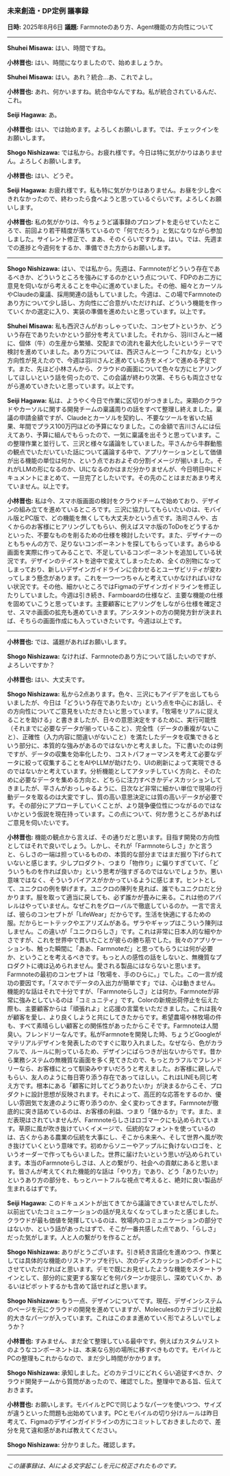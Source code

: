 ### **未来創造・DP定例 議事録**

**日時:** 2025年8月6日
**議題:** Farmnoteのあり方、Agent機能の方向性について

---

**Shuhei Misawa:** はい、時間ですね。

**小林晋也:** はい、時間になりましたので、始めましょうか。

**Shuhei Misawa:** はい。あれ？統合…あ、これでよし。

**小林晋也:** あれ、何かいますね。統合中なんですね。私が統合されているんだ、これ。

**Seiji Hagawa:** あ。

**小林晋也:** はい、では始めます。よろしくお願いします。では、チェックインをお願いします。

**Shogo Nishizawa:** では私から。お疲れ様です。今日は特に気がかりはありません。よろしくお願いします。

**小林晋也:** はい、どうぞ。

**Seiji Hagawa:** お疲れ様です。私も特に気がかりはありません。お昼を少し食べきれなかったので、終わったら食べようと思っているぐらいです。よろしくお願いします。

**小林晋也:** 私の気がかりは、今ちょうど議事録のプロンプトを走らせていたところで、前回より若干精度が落ちているので「何でだろう」と気になりながら参加しました。サイレント修正で、まあ、そのくらいですかね。はい。では、先週までの進捗と今週何をするか、準備できた方からお願いします。

---

**Shogo Nishizawa:** はい、では私から。先週は、Farmnoteがどういう存在であるべきか、どういうところを強みにするのかという点について、FDPのお二方に意見を伺いながら考えることを中心に進めていました。その他、細々とカーソルやClaudeの稟議、採用関連の話もしていました。今週は、この場でFarmnoteのあり方について少し話し、方向性にご合意がいただければ、どういう機能を作っていくかの選定に入り、実装の準備を進めたいと思っています。以上です。

**Shuhei Misawa:** 私も西沢さんがおっしゃっていた、コンセプトというか、どういう存在でありたいかという部分を考えていました。それから、羽川さんと一緒に、個体（牛）の生産から繁殖、交配までの流れを最大化したいというテーマで検討を進めていました。あり方については、西沢さんと一つ「これかな」という方向性が見えたので、今週は羽川さんと進めている方をメインで進める予定です。また、先ほど小林さんから、クラウドの画面について色々な方にヒアリングしてほしいという話を伺ったので、この会議が終わり次第、そちらも両立させながら進めていきたいと思っています。以上です。

**Seiji Hagawa:** 私は、ようやく今日で作業に区切りがつきました。来期のクラウドやカーソルに関する開発チームの稟議周りの話をすべて整理し終えました。稟議の申請金額ですが、Claudeとカーソルを契約し、不要なツールを省いた結果、年間でプラス100万円ほどの予算になりました。この金額で吉川さんには伝えてあり、予算に組んでもらったので、一気に稟議を出そうと思っています。この整理作業と並行して、三沢と様々な議論をしていました。平さんから牛群動態の観点でいただいていた話について議論する中で、アプリケーションとして価値が出る機能の単位は何か、という点でおおよその分割イメージが揃いました。それがLLMの形になるのか、UIになるのかはまだ分かりませんが、今日明日中にドキュメントにまとめて、一旦完了としたいです。その先のことはまだあまり考えていません。以上です。

**小林晋也:** 私は今、スマホ版画面の検討をクラウドチームで始めており、デザインの組み立てを進めているところです。三沢に協力してもらいたいのは、モバイル版とPC版で、どの機能を無くしても大丈夫かという点です。浩司さんや、古くからのお客様にヒアリングしてもらい、例えばスマホ版のToDoをどうするかといった、不要なものを削るための仕様を検討したいです。また、デザイナーのともちゃんの方で、足りないコンポーネントを探してもらっています。あらゆる画面を実際に作ってみることで、不足しているコンポーネントを追加している状況です。デザインのテイストを途中で変えてしまったため、全くの別物になってしまっており、新しいデザインガイドラインに合わせるとユーザビリティが変わってしまう懸念があります。これを一つ一つちゃんと考えていかなければいけない状況です。その他、細かいところではFigmaのデザインガイドラインを修正したりしていました。今週は引き続き、Farmboardの仕様など、主要な機能の仕様を固めていこうと思っています。主要顧客にヒアリングをしながら仕様を確定させ、スマホ画面の拡充も進めていきます。アシスタントの方の開発方針が決まれば、そちらの画面作成にも入っていきたいです。今週は以上です。

---

**小林晋也:** では、議題があればお願いします。

**Shogo Nishizawa:** なければ、Farmnoteのあり方について話したいのですが、よろしいですか？

**小林晋也:** はい、大丈夫です。

**Shogo Nishizawa:** 私から2点あります。色々、三沢にもアイデアを出してもらいましたが、今日は「どういう存在でありたいか」という点を中心にお話し、その方向性についてご意見をいただきたいと思っています。「牧場をリアルに捉えることを助ける」と書きましたが、日々の意思決定をするために、実行可能性（それまでに必要なデータが揃っていること）、完全性（データの重複がないこと）、正確性（入力内容に間違いがないこと）を満たしたデータを収集できるという部分に、本質的な強みがあるのではないかと考えました。下に書いたのは例ですが、データの収集を効率化したり、コストパフォーマンスを考えて必要なデータに絞って収集することをAIやLLMが助けたり、UIの刷新によって実現できるのではないかと考えています。分析機能としてアタッチしていく方向と、そのために必要なデータを集める方向と、どちらに注力すべきかディスカッションしてきましたが、平さんがおっしゃるように、日次など非常に細かい単位で現場の行動データを取るのは大変ですし、質の高い意思決定には質の高いデータが必要です。その部分にアプローチしていくことが、より競争優位性につながるのではないかという仮説を現在持っています。この点について、何か思うところがあればご意見を伺いたいです。

**小林晋也:** 機能の観点から言えば、その通りだと思います。目指す開発の方向性としてはそれで良いでしょう。しかし、それが「Farmnoteらしさ」かと言うと、らしさの一端は担っているものの、本質的な部分まではまだ掘り下げられていないと感じます。少しプロダクト、つまり「物作り」に偏りすぎていて、「どういうものを作れば良いか」という思考が強すぎるのではないでしょうか。悪い意味ではなく、そういうバイアスがかかっているように感じます。ヒントとして、ユニクロの例を挙げます。ユニクロの陳列を見れば、誰でもユニクロだと分かります。服を取って適当に戻しても、必ず誰かが畳みに来る。これは他のアパレルはやっていません。なぜこれをグローバルで徹底しているのか。一言で言えば、彼らのコンセプトが「LifeWear」だからです。生活を快適にするための服。だからヒートテックやエアリズムがある。ザラやギャップはこういう陳列はしません。この違いが「ユニクロらしさ」です。これは非常に日本人的な細やかさですが、これを世界中で貫いたことが彼らの勝ち筋でした。我々のアプリケーションも、触った瞬間に「ああ、Farmnoteだ」と思ってもらうには何が必要か、ということを考えるべきです。もっと人の感性の話をしないと、無機質なプロダクトに魂は込められません。愛される製品にはならないと思います。Farmnoteの最初のコンセプトは「牧場を、手のひらに。」でした。この一言が成功の要因です。「スマホでデータの入出力が簡単です」では、心は動きません。機能的な話はそれで十分ですが、「Farmnoteらしさ」とは何か。Farmnoteが非常に強みとしているのは「コミュニティ」です。Colorの新規出荷停止を伝えた際も、主要顧客からは「頑張れよ」と応援の言葉をいただきました。これは我々が顧客を愛し、より良くしようと共にしてきたからです。希望農場や林牧場の件も、すべて素晴らしい顧客との関係性があったからこそです。Farmnoteは人間臭い。フレンドリーなんです。私がFarmnoteを開発した時、ちょうどGoogleがマテリアルデザインを発表したのですぐに取り入れました。なぜなら、色がカラフルで、ルールに則っているため、デザインにばらつきが出ないからです。昔から業務システムの無機質な画面を多く見てきたので、もっとカラフルでフレンドリーなら、お客様にとって馴染みやすいだろうと考えました。お客様に親しんでもらい、友人のように毎日寄り添う存在であってほしい。これはLINEも同じ考え方です。根本にある「顧客に対してどうありたいか」が決まるからこそ、プロダクトに設計思想が反映されます。それによって、高圧的な応答をするのか、優しい雰囲気で友達のように寄り添うのか、全く変わってきます。Farmnoteが徹底的に突き詰めているのは、お客様の利益、つまり「儲かるか」です。また、まだ表現はされていませんが、Farmnoteらしさはロゴマークにも込められています。草原に風が吹き抜けていくイメージで、伝統的なフォントを使っているのは、古くからある農業の伝統を大事にし、そこから未来へ、そして世界へ風が吹き抜けていくという意味です。初めからソニーやアップルに負けないロゴを、というオーダーで作ってもらいました。世界に届けたいという思いが込められています。本当のFarmnoteらしさは、人との繋がり、社会への貢献にあると思います。皆さんが考えてくれた機能的な話は「やり方」であり、どう「ありたいか」というあり方の部分を、もっとハートフルな視点で考えると、絶対に良い製品が生まれるはずです。

**Seiji Hagawa:** このドキュメントが出てきてから議論できていませんでしたが、以前出ていたコミュニケーションの話が見えなくなってしまったと感じました。クラウドが最も価値を発揮しているのは、牧場内のコミュニケーションの部分ではないか、という話があったはずで、そこが一番共感した点であり、「らしさ」だった気がします。人と人の繋がりを作ることが。

**Shogo Nishizawa:** ありがとうございます。引き続き言語化を進めつつ、作業としては具体的な機能のリストアップを行い、次のディスカッションのポイントにさせていただければと思います。デモで既にお見せしたような機能をスタートラインとして、部分的に変更する案などを何パターンか提示し、深めていくか、あるいはピボットするかも含めて話せればと思います。

**Shogo Nishizawa:** もう一点、デザインについてです。現在、デザインシステムのページを元にクラウドの開発を進めていますが、Moleculesのカテゴリに比較的大きなパーツが入っています。これはこのまま進めていく形でよろしいでしょうか？

**小林晋也:** すみません、まだ全て整理している最中です。例えばカスタムリストのようなコンポーネントは、本来なら別の場所に移すべきものです。モバイルとPCの整理もこれからなので、まだ少し時間がかかります。

**Shogo Nishizawa:** 承知しました。どのカテゴリにどれくらい追従すべきか、クラウド開発チームから質問があったので、確認でした。整理中である旨、伝えておきます。

**小林晋也:** お願いします。モバイルとPCで同じようなパーツを使いつつ、サイズが違うといった問題も出始めています。PCとモバイルの切り分けルールは昨日考えて、Figmaのデザインガイドラインの方にコミットしておきましたので、差分を見て違和感があれば教えてください。

**Shogo Nishizawa:** 分かりました。確認します。

---
*この議事録は、AIによる文字起こしを元に校正されたものです。*
